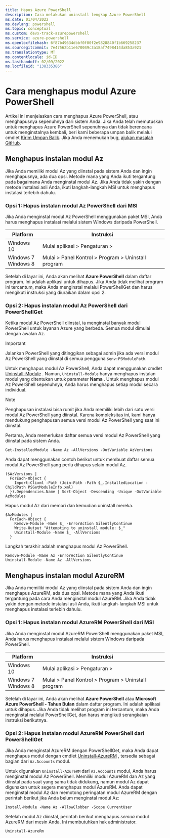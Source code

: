 ```yaml
---
title: Hapus Azure PowerShell
description: Cara melakukan uninstall lengkap Azure PowerShell
ms.date: 01/04/2022
ms.devlang: powershell
ms.topic: conceptual
ms.custom: devx-track-azurepowershell
ms.service: azure-powershell
ms.openlocfilehash: 6f87b49634dbbf0f00f2e9828840f1b669258237
ms.sourcegitcommit: 7e47562b11e670049c3a18af7498414da853a921
ms.translationtype: MT
ms.contentlocale: id-ID
ms.lasthandoff: 02/09/2022
ms.locfileid: "138335386"
---
```

# <a name="how-to-uninstall-azure-powershell-modules"></a>Cara menghapus modul Azure PowerShell

Artikel ini menjelaskan cara menghapus Azure PowerShell, atau menghapusnya sepenuhnya dari sistem Anda.
Jika Anda telah memutuskan untuk menghapus Azure PowerShell sepenuhnya dan tidak berencana untuk menginstalnya kembali, beri kami beberapa umpan balik melalui cmdlet [Kirim Umpan Balik](/powershell/module/az.accounts/send-feedback). Jika Anda menemukan bug, [ajukan masalah GitHub](https://github.com/azure/azure-powershell/issues).

## <a name="uninstall-the-az-module"></a>Menghapus instalan modul Az

Jika Anda memiliki modul Az yang diinstal pada sistem Anda dan ingin menghapusnya, ada dua opsi. Metode mana yang Anda ikuti tergantung pada bagaimana Anda menginstal modul Az. Jika Anda tidak yakin dengan metode instalasi asli Anda, ikuti langkah-langkah MSI untuk menghapus instalasi terlebih dahulu.

### <a name="option-1-uninstall-the-az-powershell-module-from-msi"></a>Opsi 1: Hapus instalan modul Az PowerShell dari MSI

Jika Anda menginstal modul Az PowerShell menggunakan paket MSI, Anda harus menghapus instalasi melalui sistem Windows daripada PowerShell.

|         Platform         |                      Instruksi                      |
| ------------------------ | ------------------------------------------------------ |
| Windows 10               | Mulai aplikasi > Pengaturan >                                |
| Windows 7 </br>Windows 8 | Mulai > Panel Kontrol > Program > Uninstall program |

Setelah di layar ini, Anda akan melihat **Azure PowerShell** dalam daftar program. Ini adalah aplikasi untuk dihapus. Jika Anda tidak melihat program ini tercantum, maka Anda menginstal melalui PowerShellGet dan harus mengikuti instruksi yang diuraikan dalam opsi 2.

### <a name="option-2-uninstall-the-az-powershell-module-from-powershellget"></a>Opsi 2: Hapus instalan modul Az PowerShell dari PowerShellGet

Ketika modul Az PowerShell diinstal, ia menginstal banyak modul PowerShell untuk layanan Azure yang berbeda. Semua modul dimulai dengan awalan Az.

> [!IMPORTANT]
> Jalankan PowerShell yang ditinggikan sebagai admin jika ada versi modul Az PowerShell yang diinstal di semua pengguna `$env:PSModulePath`.

Untuk menghapus modul Az PowerShell, Anda dapat menggunakan cmdlet [Uninstall-Module](/powershell/module/powershellget/uninstall-module) . Namun, `Uninstall-Module` hanya menghapus instalan modul yang ditentukan untuk parameter **Nama** . Untuk menghapus modul Az PowerShell sepenuhnya, Anda harus menghapus setiap modul secara individual.

> [!NOTE]
> Penghapusan instalasi bisa rumit jika Anda memiliki lebih dari satu versi modul Az PowerShell yang diinstal. Karena kompleksitas ini, kami hanya mendukung penghapusan semua versi modul Az PowerShell yang saat ini diinstal.

Pertama, Anda memerlukan daftar semua versi modul Az PowerShell yang diinstal pada sistem Anda.

```azurepowershell-interactive
Get-InstalledModule -Name Az -AllVersions -OutVariable AzVersions
```

Anda dapat menggunakan contoh berikut untuk membuat daftar semua modul Az PowerShell yang perlu dihapus selain modul Az.

```azurepowershell-interactive
($AzVersions |
  ForEach-Object {
    Import-Clixml -Path (Join-Path -Path $_.InstalledLocation -ChildPath PSGetModuleInfo.xml)
  }).Dependencies.Name | Sort-Object -Descending -Unique -OutVariable AzModules
```

Hapus modul Az dari memori dan kemudian uninstall mereka.

```azurepowershell-interactive
$AzModules |
  ForEach-Object {
    Remove-Module -Name $_ -ErrorAction SilentlyContinue
    Write-Output "Attempting to uninstall module: $_"
    Uninstall-Module -Name $_ -AllVersions
  }
```

Langkah terakhir adalah menghapus modul Az PowerShell.

```azurepowershell-interactive
Remove-Module -Name Az -ErrorAction SilentlyContinue
Uninstall-Module -Name Az -AllVersions
```

## <a name="uninstall-the-azurerm-module"></a>Menghapus instalan modul AzureRM

Jika Anda memiliki modul Az yang diinstal pada sistem Anda dan ingin menghapus AzureRM, ada dua opsi. Metode mana yang Anda ikuti tergantung pada cara Anda menginstal modul AzureRM. Jika Anda tidak yakin dengan metode instalasi asli Anda, ikuti langkah-langkah MSI untuk menghapus instalasi terlebih dahulu.

### <a name="option-1-uninstall-the-azurerm-powershell-module-from-msi"></a>Opsi 1: Hapus instalan modul AzureRM PowerShell dari MSI

Jika Anda menginstal modul AzureRM PowerShell menggunakan paket MSI, Anda harus menghapus instalasi melalui sistem Windows daripada PowerShell.

|         Platform         |                      Instruksi                      |
| ------------------------ | ------------------------------------------------------ |
| Windows 10               | Mulai aplikasi > Pengaturan >                                |
| Windows 7 </br>Windows 8 | Mulai > Panel Kontrol > Program > Uninstall program |

Setelah di layar ini, Anda akan melihat **Azure PowerShell** atau **Microsoft Azure PowerShell - Tahun Bulan** dalam daftar program. Ini adalah aplikasi untuk dihapus. Jika Anda tidak melihat program ini tercantum, maka Anda menginstal melalui PowerShellGet, dan harus mengikuti serangkaian instruksi berikutnya.

### <a name="option-2-uninstall-the-azurerm-powershell-module-from-powershellget"></a>Opsi 2: Hapus instalan modul AzureRM PowerShell dari PowerShellGet

Jika Anda menginstal AzureRM dengan PowerShellGet, maka Anda dapat menghapus modul dengan cmdlet [Uninstall-AzureRM](/powershell/module/az.accounts/uninstall-azurerm) , tersedia sebagai bagian dari `Az.Accounts` modul.

Untuk digunakan `Uninstall-AzureRM` dari `Az.Accounts` modul, Anda harus menginstal modul Az PowerShell. Memiliki modul AzureRM dan Az yang diinstal pada saat yang sama tidak didukung, namun modul Az dapat digunakan untuk segera menghapus modul AzureRM. Anda dapat menginstal modul Az dan memotong peringatan modul AzureRM dengan perintah berikut jika Anda belum menginstal modul Az:

```powershell-interactive
Install-Module -Name Az -AllowClobber -Scope CurrentUser
```

Setelah modul Az diinstal, perintah berikut menghapus _semua_ modul AzureRM dari mesin Anda. Ini membutuhkan hak administrator.

```powershell-interactive
Uninstall-AzureRm
```
